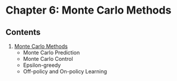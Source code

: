 # Chapter 6: Monte Carlo Methods

## Contents

1. [Monte Carlo Methods](./01_Monte_Carlo.ipynb)
   - Monte Carlo Prediction
   - Monte Carlo Control
   - Epsilon-greedy
   - Off-policy and On-policy Learning
